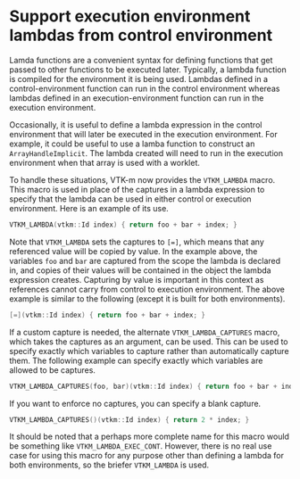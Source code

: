 # Support execution environment lambdas from control environment

Lamda functions are a convenient syntax for defining functions that get
passed to other functions to be executed later. Typically, a lambda
function is compiled for the environment it is being used. Lambdas defined
in a control-environment function can run in the control environment
whereas lambdas defined in an execution-environment function can run in the
execution environment.

Occasionally, it is useful to define a lambda expression in the control
environment that will later be executed in the execution environment. For
example, it could be useful to use a lamba function to construct an
`ArrayHandleImplicit`. The lambda created will need to run in the execution
environment when that array is used with a worklet.

To handle these situations, VTK-m now provides the `VTKM_LAMBDA` macro.
This macro is used in place of the captures in a lambda expression to
specify that the lambda can be used in either control or execution
environment. Here is an example of its use.

``` cpp
VTKM_LAMBDA(vtkm::Id index) { return foo + bar + index; }
```

Note that `VTKM_LAMBDA` sets the captures to `[=]`, which means that any
referenced value will be copied by value. In the example above, the
variables `foo` and `bar` are captured from the scope the lambda is
declared in, and copies of their values will be contained in the object the
lambda expression creates. Capturing by value is important in this context
as references cannot carry from control to execution environment. The above
example is similar to the following (except it is built for both
environments).

``` cpp
[=](vtkm::Id index) { return foo + bar + index; }
```

If a custom capture is needed, the alternate `VTKM_LAMBDA_CAPTURES` macro,
which takes the captures as an argument, can be used. This can be used to
specify exactly which variables to capture rather than automatically
capture them. The following example can specify exactly which variables are
allowed to be captures.

``` cpp
VTKM_LAMBDA_CAPTURES(foo, bar)(vtkm::Id index) { return foo + bar + index; }
```

If you want to enforce no captures, you can specify a blank capture.

``` cpp
VTKM_LAMBDA_CAPTURES()(vtkm::Id index) { return 2 * index; }
```

It should be noted that a perhaps more complete name for this macro would
be something like `VTKM_LAMBDA_EXEC_CONT`. However, there is no real use
case for using this macro for any purpose other than defining a lambda for
both environments, so the briefer `VTKM_LAMBDA` is used.
